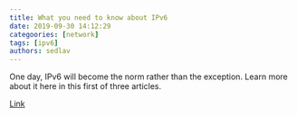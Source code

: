 ```yaml
---
title: What you need to know about IPv6 
date: 2019-09-30 14:12:29
categoories: [network]
tags: [ipv6]
authors: sedlav
---
```


One day, IPv6 will become the norm rather than the exception. Learn more about it here in this first of three articles.

[Link](https://www.redhat.com/sysadmin/what-you-need-know-about-ipv6)
